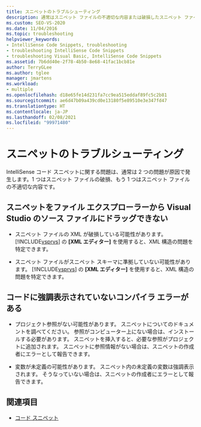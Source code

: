 ```yaml
---
title: スニペットのトラブルシューティング
description: 通常はスニペット ファイルの不適切な内容または破損したスニペット ファイルが原因で発生する IntelliSense コード スニペットの問題をトラブルシューティングする方法を説明します。
ms.custom: SEO-VS-2020
ms.date: 11/04/2016
ms.topic: troubleshooting
helpviewer_keywords:
- IntelliSense Code Snippets, troubleshooting
- troubleshooting IntelliSense Code Snippets
- troubleshooting Visual Basic, IntelliSense Code Snippets
ms.assetid: 7b6dd40e-2f78-4b50-8e68-41fac1bcb81e
author: TerryGLee
ms.author: tglee
manager: jmartens
ms.workload:
- multiple
ms.openlocfilehash: d18e65fe14d231fa7cc9ea515eddaf89fc5c2b81
ms.sourcegitcommit: ae6d47b09a439cd0e13180f5e89510e3e347fd47
ms.translationtype: HT
ms.contentlocale: ja-JP
ms.lasthandoff: 02/08/2021
ms.locfileid: "99971480"
---
```

# <a name="troubleshoot-snippets"></a>スニペットのトラブルシューティング

IntelliSense コード スニペットに関する問題は、通常は 2 つの問題が原因で発生します。1 つはスニペット ファイルの破損、もう 1 つはスニペット ファイルの不適切な内容です。

## <a name="the-snippet-cannot-be-dragged-from-file-explorer-to-a-visual-studio-source-file"></a>スニペットをファイル エクスプローラーから Visual Studio のソース ファイルにドラッグできない

- スニペット ファイルの XML が破損している可能性があります。 [!INCLUDE[vsprvs](../code-quality/includes/vsprvs_md.md)] の **[XML エディター]** を使用すると、XML 構造の問題を特定できます。

- スニペット ファイルがスニペット スキーマに準拠していない可能性があります。 [!INCLUDE[vsprvs](../code-quality/includes/vsprvs_md.md)] の **[XML エディター]** を使用すると、XML 構造の問題を特定できます。

## <a name="the-code-has-compiler-errors-that-are-not-highlighted"></a>コードに強調表示されていないコンパイラ エラーがある

- プロジェクト参照がない可能性があります。 スニペットについてのドキュメントを調べてください。 参照がコンピューター上にない場合は、インストールする必要があります。 スニペットを挿入すると、必要な参照がプロジェクトに追加されます。 スニペットに参照情報がない場合は、スニペットの作成者にエラーとして報告できます。

- 変数が未定義の可能性があります。 スニペット内の未定義の変数は強調表示されます。 そうなっていない場合は、スニペットの作成者にエラーとして報告できます。

## <a name="see-also"></a>関連項目

- [コード スニペット](../ide/code-snippets.md)
